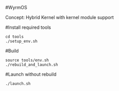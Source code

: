 #WyrmOS

Concept: Hybrid Kernel with kernel module support


#Install required tools

```
cd tools
./setup_env.sh
```

#Build

```
source tools/env.sh
./rebuild_and_launch.sh
```

#Launch without rebuild

`./launch.sh`
